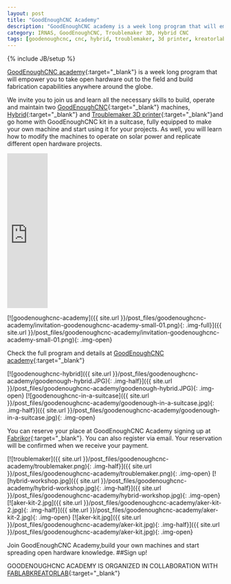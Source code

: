 ```yaml
---
layout: post
title: "GoodEnoughCNC Academy"
description: "GoodEnoughCNC academy is a week long program that will empower you to take open hardware out to the field and build fabrication capabilities anywhere around the globe."
category: IRNAS, GoodEnoughCNC, Troublemaker 3D, Hybrid CNC
tags: [goodenoughcnc, cnc, hybrid, troublemaker, 3d printer, kreatorlab, making, academy]
---
```

{% include JB/setup %}


[GoodEnoughCNC academy](http://goodenoughcnc.eu/academy/){:target="_blank"} is a week long program that will empower you to take open hardware out to the field and build fabrication capabilities anywhere around the globe.

We invite you to join us and learn all the necessary skills to build, operate and maintain two [GoodEnoughCNC](http://goodenoughcnc.eu/){:target="_blank"} machines, [Hybrid](http://goodenoughcnc.eu/hybrid-cnc/){:target="_blank"} and [Troublemaker 3D printer](http://goodenoughcnc.eu/troublemaker-3d/){:target="_blank"}and go home with GoodEnoughCNC kit in a suitcase, fully equipped to make your own machine and start using it for your projects. As well, you will learn how to modify the machines to operate on solar power and replicate different open hardware projects.

<iframe width="94,5%" height="360px" src="https://www.youtube.com/embed/cwCS9VH-KOQ" frameborder="0" allowfullscreen></iframe>

[![goodenoughcnc-academy]({{ site.url }}/post_files/goodenoughcnc-academy/invitation-goodenoughcnc-academy-small-01.png){: .img-full}]({{ site.url }}/post_files/goodenoughcnc-academy/invitation-goodenoughcnc-academy-small-01.png){: .img-open}

Check the full program and details at [GoodEnoughCNC academy](http://goodenoughcnc.eu/academy/){:target="_blank"}

[![goodenoughcnc-hybrid]({{ site.url }}/post_files/goodenoughcnc-academy/goodenough-hybrid.JPG){: .img-half}]({{ site.url }}/post_files/goodenoughcnc-academy/goodenough-hybrid.JPG){: .img-open}
[![goodenoughcnc-in-a-suitcase]({{ site.url }}/post_files/goodenoughcnc-academy/goodenough-in-a-suitcase.jpg){: .img-half}]({{ site.url }}/post_files/goodenoughcnc-academy/goodenough-in-a-suitcase.jpg){: .img-open}

You can reserve your place at GoodEnoughCNC Academy signing up at [Fabrikor](http://fabrikor.eu/goodenoughcnc/goodenoughcnc-academy){:target="_blank"}. You can also register via email. Your reservation will be confirmed when we receive your payment.

[![troublemaker]({{ site.url }}/post_files/goodenoughcnc-academy/troublemaker.png){: .img-half}]({{ site.url }}/post_files/goodenoughcnc-academy/troublemaker.png){: .img-open}
[![hybrid-workshop.jpg]({{ site.url }}/post_files/goodenoughcnc-academy/hybrid-workshop.jpg){: .img-half}]({{ site.url }}/post_files/goodenoughcnc-academy/hybrid-workshop.jpg){: .img-open}
[![aker-kit-2.jpg]({{ site.url }}/post_files/goodenoughcnc-academy/aker-kit-2.jpg){: .img-half}]({{ site.url }}/post_files/goodenoughcnc-academy/aker-kit-2.jpg){: .img-open}
[![aker-kit.jpg]({{ site.url }}/post_files/goodenoughcnc-academy/aker-kit.jpg){: .img-half}]({{ site.url }}/post_files/goodenoughcnc-academy/aker-kit.jpg){: .img-open}

Join GoodEnoughCNC Academy,build your own machines and start spreading open hardware knowledge.
##Sign up!

GOODENOUGHCNC ACADEMY IS ORGANIZED IN COLLABORATION WITH [FABLABKREATORLAB](http://www.kreatorlab.si/){:target="_blank"}

